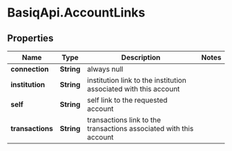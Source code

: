 # BasiqApi.AccountLinks

## Properties
Name | Type | Description | Notes
------------ | ------------- | ------------- | -------------
**connection** | **String** | always null | 
**institution** | **String** | institution link to the institution associated with this account | 
**self** | **String** | self link to the requested account | 
**transactions** | **String** | transactions link to the transactions associated with this account | 


